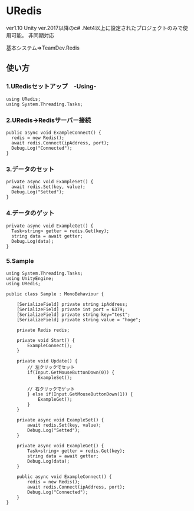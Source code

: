 # URedis
ver1.10
Unity ver.2017以降のc# .Net4以上に設定されたプロジェクトのみで使用可能。
非同期対応

基本システム=>TeamDev.Redis

## 使い方

### 1.URedisセットアップ　-Using-
    using URedis;
    using System.Threading.Tasks;

### 2.URedis->Redisサーバー接続
    public async void ExampleConnect() {
      redis = new Redis();
      await redis.Connect(ipAddress, port);
      Debug.Log("Connected");
    }
### 3.データのセット
    private async void ExampleSet() {
      await redis.Set(key, value);
      Debug.Log("Setted");
    }
### 4.データのゲット
    private async void ExampleGet() {
      Task<string> getter = redis.Get(key);
      string data = await getter;
      Debug.Log(data);
    }
### 5.Sample
    using System.Threading.Tasks;
    using UnityEngine;
    using URedis;

    public class Sample : MonoBehaviour {

        [SerializeField] private string ipAddress;
        [SerializeField] private int port = 6379;
        [SerializeField] private string key="test";
        [SerializeField] private string value = "hoge";

        private Redis redis;

        private void Start() {
            ExampleConnect();
        }

        private void Update() {
            // 左クリックでセット
            if(Input.GetMouseButtonDown(0)) {
                ExampleSet();

            // 右クリックでゲット
            } else if(Input.GetMouseButtonDown(1)) {
                ExampleGet();
            }
        }

        private async void ExampleSet() {
            await redis.Set(key, value);
            Debug.Log("Setted");
        }

        private async void ExampleGet() {
            Task<string> getter = redis.Get(key);
            string data = await getter;
            Debug.Log(data);
        }

        public async void ExampleConnect() {
            redis = new Redis();
            await redis.Connect(ipAddress, port);
            Debug.Log("Connected");
        }
    }
